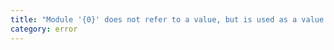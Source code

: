 ```yaml
---
title: "Module '{0}' does not refer to a value, but is used as a value here."
category: error
---
```

